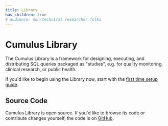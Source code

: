 ```yaml
---
title: Library
has_children: true
# audience: non-technical researcher folks
---
```


# Cumulus Library

The Cumulus Library is a framework for designing, executing, and distributing SQL queries
packaged as "studies", e.g. for quality monitoring, clinical research, or public health.

If you'd like to begin using the Library now,
start with the [first time setup guide](first-time-setup.md).

## Source Code

Cumulus Library is open source. If you'd like to browse its code or contribute changes yourself, the code is on [GitHub](https://github.com/smart-on-fhir/cumulus-library).

